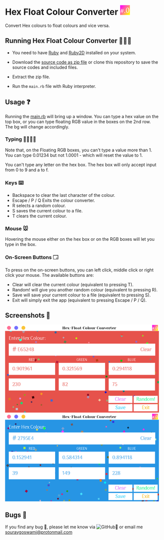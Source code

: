 # Hex Float Colour Converter ![icon](https://github.com/Souravgoswami/hex-float-colour-converter/blob/master/hex%20float%20color%20converter/images/icon.png)
Convert Hex colours to float colours and vice versa.

## Running Hex Float Colour Converter 🏃‍♀🏃
+ You need to have [Ruby](https://www.ruby-lang.org/en/downloads/) and [Ruby2D](http://www.ruby2d.com/learn/get-started/) installed on your system.

+ Download the [source code as zip file](https://github.com/Souravgoswami/hex-float-colour-converter/archive/master.zip) or clone this repository to save the source codes and included files.

+ Extract the zip file.

+ Run the `main.rb` file with Ruby interpreter.

## Usage ❓
Running the [main.rb](https://github.com/Souravgoswami/hex-float-colour-converter/blob/master/hex%20float%20color%20converter/main.rb) will bring up a window. You can type a hex value on the top box, or you can type floating RGB value in the boxes on the 2nd row. The bg will change accordingly.

### Typing 👨‍💻👩‍💻
Note that, on the Floating RGB boxes, you can't type a value more than 1. You can type 0.01234 but not 1.0001 - which will reset the value to 1.

You can't type any letter on the hex box. The hex box will only accept input from 0 to 9 and a to f.

### Keys ⌨️
+ Backspace to clear the last character of the colour.
+ Escape / P / Q Exits the colour converter.
+ R selects a random colour.
+ S saves the current colour to a file.
+ T clears the current colour.

### Mouse 🐭
Hovering the mouse either on the hex box or on the RGB boxes will let you type in the box.

### On-Screen Buttons 🗔
To press on the on-screen buttons, you can left click, middle click or right click your mouse. The available buttons are:
+ Clear will clear the current colour (equivalent to pressing T).
+ Random! will give you another random colour (equivalent to pressing R).
+ Save will save your current colour to a file (equivalent to pressing S).
+ Exit will simply exit the app (equivalent to pressing Escape / P / Q).

## Screenshots 📸
![Screenshot 1](https://github.com/Souravgoswami/hex-float-colour-converter/blob/master/Screenshots/aa.png)
![Screenshot 2](https://github.com/Souravgoswami/hex-float-colour-converter/blob/master/Screenshots/bb.png)
## Bugs 🐞
If you find any bug 🐛, please let me know via ![GitHub🐙](https://github.com/Souravgoswami/hex-float-colour-converter/issues/new) or email me souravgoswami@protonmail.com

